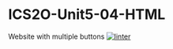 # ICS2O-Unit5-04-HTML
Website with multiple buttons
[![linter](https://github.com/Marko-Milijevic/ICS2O-Unit5-04-HTML/workflows/linter/badge.svg)](https://github.com/marketplace/actions/super-linter)

